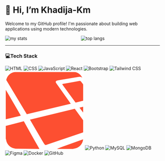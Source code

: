 # 👋 Hi, I’m Khadija-Km
Welcome to my GitHub profile! I'm passionate about building web applications using modern technologies.

<img alt="my stats" align="left" width="49%" src="http://github-readme-stats.vercel.app/api?username=Khadija-Km&show_icons=true "/>
<img alt="top langs" align="left" width="49%" src="http://github-readme-stats.vercel.app/api/top-langs/?username=Khadija-Km&layout=compact"/><br/>

---

### 💻Tech Stack
![HTML](https://img.icons8.com/color/48/000000/html-5.png)
![CSS](https://img.icons8.com/color/48/000000/css3.png) 
![JavaScript](https://img.icons8.com/color/48/000000/javascript.png) 
![React](https://img.icons8.com/color/48/000000/react-native.png)
![Bootstrap](https://img.icons8.com/color/48/000000/bootstrap.png) 
![Tailwind CSS](https://img.icons8.com/color/48/000000/tailwindcss.png)
![Laravel](https://raw.githubusercontent.com/devicons/devicon/master/icons/laravel/laravel-plain.svg)
![Python](https://img.icons8.com/color/48/000000/python.png)
![MySQL](https://img.icons8.com/color/48/000000/mysql.png)
![MongoDB](https://img.icons8.com/color/48/000000/mongodb.png)
![Figma](https://img.icons8.com/color/48/000000/figma.png)
![Docker](https://img.icons8.com/color/48/000000/docker.png)
![GitHub](https://img.icons8.com/color/48/000000/github.png)






